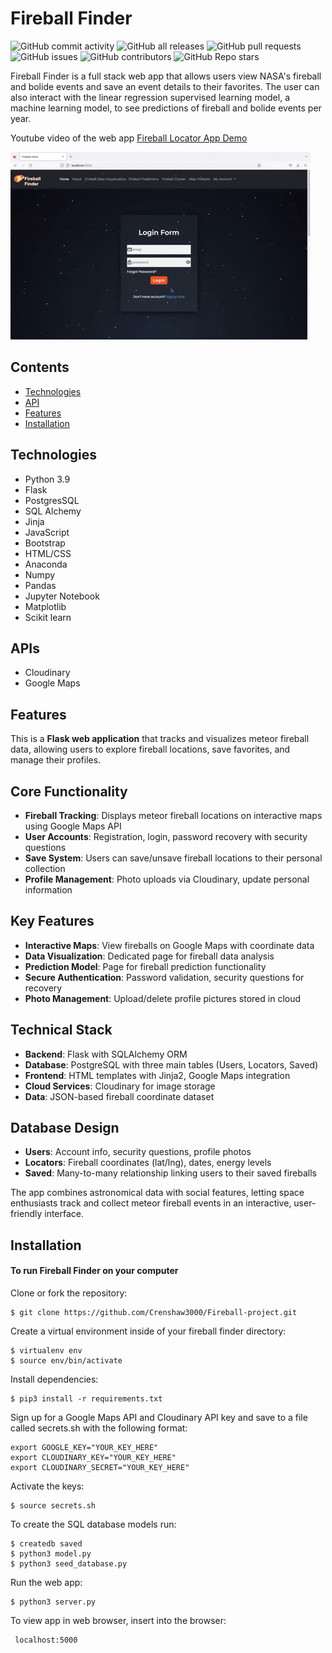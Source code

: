# Fireball Finder <br />
![GitHub commit activity](https://img.shields.io/github/commit-activity/m/Crenshaw3000/Fireball-project)
![GitHub all releases](https://img.shields.io/github/downloads/Crenshaw3000/Fireball-project/total)
![GitHub pull requests](https://img.shields.io/github/issues-pr/Crenshaw3000/Fireball-project)
![GitHub issues](https://img.shields.io/github/issues/Crenshaw3000/Fireball-project)
![GitHub contributors](https://img.shields.io/github/contributors/Crenshaw3000/Fireball-project)
![GitHub Repo stars](https://img.shields.io/github/stars/Crenshaw3000/Fireball-project?style=social)

Fireball Finder is a full stack web app that allows users view NASA's fireball and bolide events and save an event details to their favorites. The user can also
interact with the linear regression supervised learning model, a machine learning model, to see predictions of fireball and bolide events per year. 

Youtube video of the web app  [Fireball Locator App Demo](https://youtu.be/XJpw-U-e_YE?si=BjbB7keiN9bPmtFd)

![Homepage](/static/images/homepage.gif "Homepage") <br />


## Contents
* [Technologies](#technologies)
* [API](#api)
* [Features](#features)
* [Installation](#installation) <br />


## <a name="technologies"></a> Technologies
* Python 3.9
* Flask
* PostgresSQL
* SQL Alchemy
* Jinja
* JavaScript
* Bootstrap
* HTML/CSS
* Anaconda
* Numpy
* Pandas
* Jupyter Notebook
* Matplotlib
* Scikit learn <br />


## <a name="api"></a> APIs
* Cloudinary
* Google Maps <br />


## <a name="features"></a>Features

This is a **Flask web application** that tracks and visualizes meteor fireball data, allowing users to explore fireball locations, save favorites, and manage their profiles.

## Core Functionality

- **Fireball Tracking**: Displays meteor fireball locations on interactive maps using Google Maps API
- **User Accounts**: Registration, login, password recovery with security questions
- **Save System**: Users can save/unsave fireball locations to their personal collection
- **Profile Management**: Photo uploads via Cloudinary, update personal information

## Key Features

- **Interactive Maps**: View fireballs on Google Maps with coordinate data
- **Data Visualization**: Dedicated page for fireball data analysis
- **Prediction Model**: Page for fireball prediction functionality
- **Secure Authentication**: Password validation, security questions for recovery
- **Photo Management**: Upload/delete profile pictures stored in cloud

## Technical Stack

- **Backend**: Flask with SQLAlchemy ORM
- **Database**: PostgreSQL with three main tables (Users, Locators, Saved)
- **Frontend**: HTML templates with Jinja2, Google Maps integration
- **Cloud Services**: Cloudinary for image storage
- **Data**: JSON-based fireball coordinate dataset

## Database Design

- **Users**: Account info, security questions, profile photos
- **Locators**: Fireball coordinates (lat/lng), dates, energy levels
- **Saved**: Many-to-many relationship linking users to their saved fireballs

The app combines astronomical data with social features, letting space enthusiasts track and collect meteor fireball events in an interactive, user-friendly interface.





## <a name="installation"></a> Installation
#### To run Fireball Finder on your computer

 Clone or fork the repository:
 ```
 $ git clone https://github.com/Crenshaw3000/Fireball-project.git
 ```
Create a virtual environment inside of your fireball finder directory:
```
$ virtualenv env
$ source env/bin/activate
```

Install dependencies:
```
$ pip3 install -r requirements.txt
```

Sign up for a Google Maps API and Cloudinary API key 
and save to a file called secrets.sh with the following format:
```
export GOOGLE_KEY="YOUR_KEY_HERE"
export CLOUDINARY_KEY="YOUR_KEY_HERE"
export CLOUDINARY_SECRET="YOUR_KEY_HERE"
```

Activate the keys:
```
$ source secrets.sh
```

To create the SQL database models run:
```
$ createdb saved
$ python3 model.py
$ python3 seed_database.py
```

Run the web app:
```
$ python3 server.py
```

To view app in web browser, insert into the browser:
```
 localhost:5000
 ```
